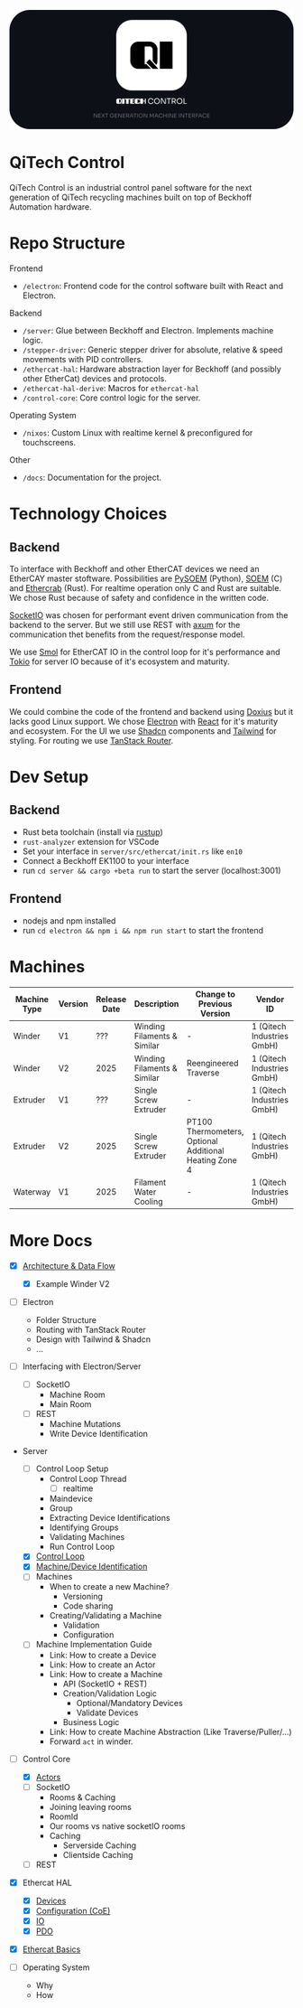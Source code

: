 ![](./docs/assets/github-banner.png)

# QiTech Control

QiTech Control is an industrial control panel software for the next generation of QiTech recycling machines built on top of Beckhoff Automation hardware.

# Repo Structure

Frontend

- `/electron`: Frontend code for the control software built with React and Electron.

Backend

- `/server`: Glue between Beckhoff and Electron. Implements machine logic.
- `/stepper-driver`: Generic stepper driver for absolute, relative & speed movements with PID controllers.
- `/ethercat-hal`: Hardware abstraction layer for Beckhoff (and possibly other EtherCat) devices and protocols.
- `/ethercat-hal-derive`: Macros for `ethercat-hal`
- `/control-core`: Core control logic for the server.

Operating System

- `/nixos`: Custom Linux with realtime kernel & preconfigured for touchscreens.

Other

- `/docs`: Documentation for the project.

# Technology Choices

## Backend

To interface with Beckhoff and other EtherCAT devices we need an EtherCAY master stoftware. Possibilities are [PySOEM](https://github.com/bnjmnp/pysoem) (Python), [SOEM](https://github.com/OpenEtherCATsociety/SOEM) (C) and [Ethercrab](https://github.com/ethercrab-rs/ethercrab) (Rust). For realtime operation only C and Rust are suitable. We chose Rust because of safety and confidence in the written code.

[SocketIO](https://socket.io/) was chosen for performant event driven communication from the backend to the server. But we still use REST with [axum](https://docs.rs/axum/latest/axum/) for the communication thet benefits from the request/response model.

We use [Smol](https://github.com/smol-rs/smol) for EtherCAT IO in the control loop for it's performance and [Tokio](https://tokio.rs/) for server IO because of it's ecosystem and maturity.

## Frontend

We could combine the code of the frontend and backend using [Doxius](https://dioxuslabs.com/) but it lacks good Linux support. We chose [Electron](https://www.electronjs.org/) with [React](https://react.dev/) for it's maturity and ecosystem. For the UI we use [Shadcn](https://ui.shadcn.com/) components and [Tailwind](https://tailwindcss.com/) for styling. For routing we use [TanStack Router](https://tanstack.com/router/v1).

# Dev Setup

## Backend

- Rust beta toolchain (install via [rustup](https://rustup.rs/))
- `rust-analyzer` extension for VSCode
- Set your interface in `server/src/ethercat/init.rs` like `en10`
- Connect a Beckhoff EK1100 to your interface
- run `cd server && cargo +beta run` to start the server (localhost:3001)

## Frontend

- nodejs and npm installed
- run `cd electron && npm i && npm run start` to start the frontend

# Machines

| Machine Type | Version | Release Date | Description                 | Change to Previous Version                             | Vendor ID                  | Machine ID | Implemented | Docs                            |
| ------------ | ------- | ------------ | --------------------------- | ------------------------------------------------------ | -------------------------- | ---------- | ----------- | ------------------------------- |
| Winder       | V1      | ???          | Winding Filaments & Similar | -                                                      | 1 (Qitech Industries GmbH) | 1          | Reserved    | -                               |
| Winder       | V2      | 2025         | Winding Filaments & Similar | Reengineered Traverse                                  | 1 (Qitech Industries GmbH) | 2          | In Progress | [](./docs/machines/winder-1.md) |
| Extruder     | V1      | ???          | Single Screw Extruder       | -                                                      | 1 (Qitech Industries GmbH) | 3          | Reserved    | -                               |
| Extruder     | V2      | 2025         | Single Screw Extruder       | PT100 Thermometers, Optional Additional Heating Zone 4 | 1 (Qitech Industries GmbH) | 4          | Not Yet     |                                 |
| Waterway     | V1      | 2025         | Filament Water Cooling      | -                                                      | 1 (Qitech Industries GmbH) | 5          | Not Yet     |                                 |

# More Docs

- [x] [Architecture & Data Flow](./docs/architecture-overview.md)

  - [x] Example Winder V2

- [ ] Electron

  - Folder Structure
  - Routing with TanStack Router
  - Design with Tailwind & Shadcn
  - ...

- [ ] Interfacing with Electron/Server

  - [ ] SocketIO
    - Machine Room
    - Main Room
  - [ ] REST
    - Machine Mutations
    - Write Device Identification

- Server

  - [ ] Control Loop Setup
    - Control Loop Thread
      - [ ] realtime
    - Maindevice
    - Group
    - Extracting Device Identifications
    - Identifying Groups
    - Validating Machines
    - Run Control Loop
  - [x] [Control Loop](./docs/control-loop.md)
  - [x] [Machine/Device Identification](./docs/identification.md)
  - [ ] Machines
    - When to create a new Machine?
      - Versioning
      - Code sharing
    - Creating/Validating a Machine
      - Validation
      - Configuration
  - [ ] Machine Implementation Guide
    - Link: How to create a Device
    - Link: How to create an Actor
    - Link: How to create a Machine
      - API (SocketIO + REST)
      - Creation/Validation Logic
        - Optional/Mandatory Devices
        - Validate Devices
      - Business Logic
    - Link: How to create Machine Abstraction (Like Traverse/Puller/...)
    - Forward `act` in winder.

- [ ] Control Core

  - [x] [Actors](./docs/actors.md)
  - [ ] SocketIO
    - Rooms & Caching
    - Joining leaving rooms
    - RoomId
    - Our rooms vs native socketIO rooms
    - Caching
      - Serverside Caching
      - Clientside Caching
  - [ ] REST

- [x] Ethercat HAL

  - [x] [Devices](./docs/devices.md)
  - [x] [Configuration (CoE)](./docs/coe.md)
  - [x] [IO](./docs/io.md)
  - [x] [PDO](./docs/pdo.md)

- [x] [Ethercat Basics](./docs/ethercat-basics.md)

- [ ] Operating System
  - Why
  - How
